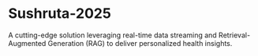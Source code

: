 # Sushruta-2025
A cutting-edge solution leveraging real-time data streaming and Retrieval-Augmented Generation (RAG) to deliver personalized health insights.
